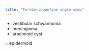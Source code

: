 ```yaml
---
title: "Cerebellopontine angle mass"
---
```

- vestibular schwannoma
- meningioma
- arachnoid cyst

= epidermoid

